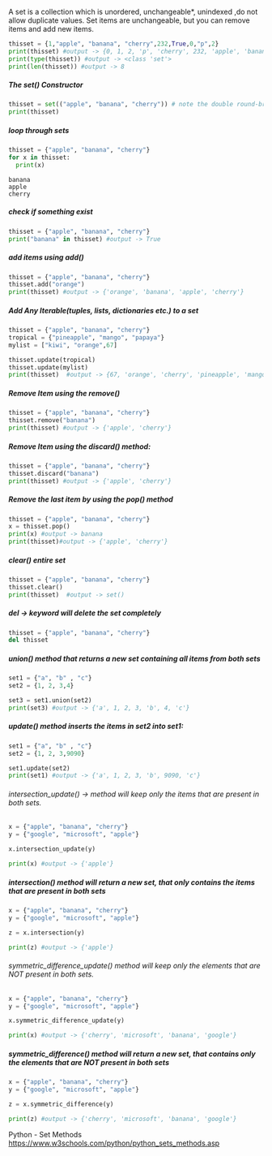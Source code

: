 A set is a collection which is unordered, unchangeable*, unindexed ,do not allow duplicate values.
 Set items are unchangeable, but you can remove items and add new items.
```python 
thisset = {1,"apple", "banana", "cherry",232,True,0,"p",2}
print(thisset) #output -> {0, 1, 2, 'p', 'cherry', 232, 'apple', 'banana'}
print(type(thisset)) #output -> <class 'set'>
print(len(thisset)) #output -> 8
```
#####  The set() Constructor
```python 
thisset = set(("apple", "banana", "cherry")) # note the double round-brackets
print(thisset) 
```
#####  loop through sets 
```python 
thisset = {"apple", "banana", "cherry"}
for x in thisset:
  print(x) 
```
```output 
banana
apple
cherry
```
##### check if something exist
```python 
thisset = {"apple", "banana", "cherry"}
print("banana" in thisset) #output -> True
```

##### add items using add()
```python 
thisset = {"apple", "banana", "cherry"}
thisset.add("orange")
print(thisset) #output -> {'orange', 'banana', 'apple', 'cherry'}
```
##### Add Any Iterable(tuples, lists, dictionaries etc.) to a set
```python 
thisset = {"apple", "banana", "cherry"}
tropical = {"pineapple", "mango", "papaya"}
mylist = ["kiwi", "orange",67]

thisset.update(tropical)
thisset.update(mylist)
print(thisset)  #output -> {67, 'orange', 'cherry', 'pineapple', 'mango', 'apple', 'kiwi', 'banana', 'papaya'}
```
##### Remove Item  using the remove()
```python 
thisset = {"apple", "banana", "cherry"}
thisset.remove("banana")
print(thisset) #output -> {'apple', 'cherry'}
```
##### Remove Item using the discard() method:
```python 
thisset = {"apple", "banana", "cherry"}
thisset.discard("banana")
print(thisset) #output -> {'apple', 'cherry'}
```
##### Remove the last item by using the pop() method
```python 
thisset = {"apple", "banana", "cherry"}
x = thisset.pop()
print(x) #output -> banana
print(thisset)#output -> {'apple', 'cherry'}
```
##### clear() entire set
```python 
thisset = {"apple", "banana", "cherry"}
thisset.clear()
print(thisset)  #output -> set()
```
##### del -> keyword will delete the set completely
```python 
thisset = {"apple", "banana", "cherry"}
del thisset
```
#####  union() method that returns a new set containing all items from both sets
```python 
set1 = {"a", "b" , "c"}
set2 = {1, 2, 3,4}

set3 = set1.union(set2)
print(set3) #output -> {'a', 1, 2, 3, 'b', 4, 'c'}
```
##### update() method inserts the items in set2 into set1:
```python 
set1 = {"a", "b" , "c"}
set2 = {1, 2, 3,9090}

set1.update(set2)
print(set1) #output -> {'a', 1, 2, 3, 'b', 9090, 'c'}
```
###### intersection_update() -> method will keep only the items that are present in both sets.
```python 
x = {"apple", "banana", "cherry"}
y = {"google", "microsoft", "apple"}

x.intersection_update(y)

print(x) #output -> {'apple'}
```
##### intersection() method will return a new set, that only contains the items that are present in both sets
```python 
x = {"apple", "banana", "cherry"}
y = {"google", "microsoft", "apple"}

z = x.intersection(y)

print(z) #output -> {'apple'}
```
###### symmetric_difference_update() method will keep only the elements that are NOT present in both sets.
```python 
x = {"apple", "banana", "cherry"}
y = {"google", "microsoft", "apple"}

x.symmetric_difference_update(y)

print(x) #output -> {'cherry', 'microsoft', 'banana', 'google'}
```
##### symmetric_difference() method will return a new set, that contains only the elements that are NOT present in both sets
```python 
x = {"apple", "banana", "cherry"}
y = {"google", "microsoft", "apple"}

z = x.symmetric_difference(y)

print(z) #output -> {'cherry', 'microsoft', 'banana', 'google'}
```
Python - Set Methods
https://www.w3schools.com/python/python_sets_methods.asp
